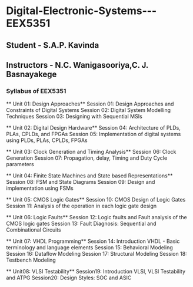 # Digital-Electronic-Systems---EEX5351

## Student - S.A.P. Kavinda
## Instructors - N.C. Wanigasooriya,C. J. Basnayakege

###  Syllabus of EEX5351
** Unit 01: Design Approaches**
 Session 01: Design Approaches and Constraints of Digital Systems
 Session 02: Digital System Modelling Techniques
 Session 03: Designing with Sequential MSIs
 
** Unit 02: Digital Design Hardware**
 Session 04: Architecture of PLDs, PLAs, CPLDs, and FPGAs
 Session 05: Implementation of digital systems using PLDs, PLAs, CPLDs, FPGAs
 
** Unit 03: Clock Generation and Timing Analysis**
 Session 06: Clock Generation
 Session 07: Propagation, delay, Timing and Duty Cycle parameters
 
** Unit 04: Finite State Machines and State based Representations**
 Session 08: FSM and State Diagrams
 Session 09: Design and implementation using FSMs
 
** Unit 05: CMOS Logic Gates**
 Session 10: CMOS Design of Logic Gates
 Session 11: Analysis of the operation in each logic gate design
 
** Unit 06: Logic Faults**
 Session 12: Logic faults and Fault analysis of the CMOS logic gates
 Session 13: Fault Diagnosis: Sequential and Combinational Circuits
 
** Unit 07: VHDL Programming**
 Session 14: Introduction VHDL - Basic terminology and language elements
 Session 15: Behavioral Modeling
 Session 16: Dataflow Modeling
 Session 17: Structural Modeling
 Session 18: Testbench Modeling
 
** Unit08: VLSI Testability**
 Session19: Introduction VLSI, VLSI Testability and ATPG
 Session20: Design Styles: SOC and ASIC
